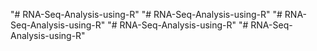 
"# RNA-Seq-Analysis-using-R" 
"# RNA-Seq-Analysis-using-R" 
"# RNA-Seq-Analysis-using-R" 
"# RNA-Seq-Analysis-using-R" 
"# RNA-Seq-Analysis-using-R" 
